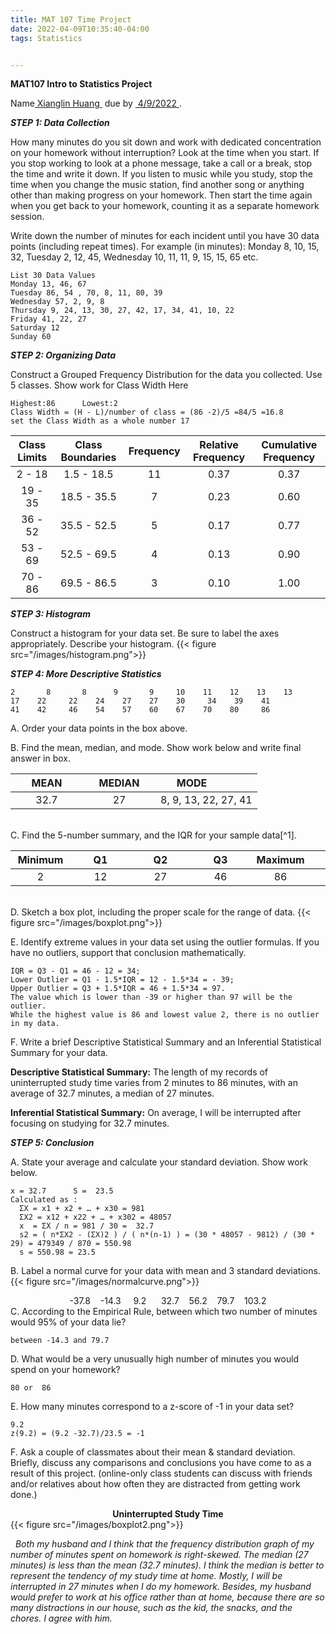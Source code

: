 ```yaml
---
title: MAT 107 Time Project 
date: 2022-04-09T10:35:40-04:00
tags: Statistics


---
```




**MAT107 Intro to Statistics Project**

Name<ins>&nbsp;Xianglin Huang&nbsp;</ins>  due by <ins>&nbsp;4/9/2022&nbsp;</ins>.     

***STEP 1: Data Collection***

How many minutes do you sit down and work with dedicated concentration on your homework without interruption? Look at the time when you start. If you stop working to look at a phone message, take a call or a break, stop the time and write it down. If you listen to music while you study, stop the time when you change the music station, find another song or anything other than making progress on your homework. Then start the time again when you get back to your homework, counting it as a separate homework session. 

Write down the number of minutes for each incident until you have 30 data points (including repeat times). For example (in minutes):  Monday 8, 10, 15, 32, Tuesday 2, 12, 45, Wednesday 10, 11, 11, 9, 15, 15, 65 etc. 
```
List 30 Data Values
Monday 13, 46, 67  
Tuesday 86, 54 , 70, 8, 11, 80, 39    
Wednesday 57, 2, 9, 8      
Thursday 9, 24, 13, 30, 27, 42, 17, 34, 41, 10, 22    
Friday 41, 22, 27
Saturday 12   
Sunday 60     
```   


***STEP 2: Organizing Data***

Construct a Grouped Frequency Distribution for the data you collected. Use 5 classes. 
Show work for Class Width Here
```
Highest:86      Lowest:2          
Class Width = (H - L)/number of class = (86 -2)/5 =84/5 =16.8 
set the Class Width as a whole number 17
```

|Class Limits|Class Boundaries| Frequency | Relative Frequency | Cumulative Frequency|
|:---:  |:---:  |:---:  |:---:  |:---:  |
|2 - 18 | 1.5 - 18.5 | 11 | 0.37 | 0.37|
|19 - 35|18.5 - 35.5|7|0.23|0.60|
|36 - 52|35.5 - 52.5|5|0.17|0.77
53 - 69|52.5 - 69.5|4|0.13|0.90
70 - 86|69.5 - 86.5|3|0.10|1.00


***STEP 3: Histogram***

Construct a histogram for your data set. Be sure to label the axes appropriately. Describe your histogram. 
{{< figure src="/images/histogram.png">}}

***STEP 4: More Descriptive Statistics***                   
```
2       8       8      9       9     10    11    12    13    13    
17    22     22    24    27    27    30     34    39    41    
41    42     46    54    57    60    67    70    80     86
```
A. Order your data points in the box above. 

B. Find the mean, median, and mode. Show work below and write final answer in box.

| <div style="width:100px">MEAN</div> |  <div style="width:100px">MEDIAN</div> | <div style="width:100px">MODE</div> | 
| :---: | :---: | :---: | 
| 32.7| 27 | 8, 9, 13, 22, 27, 41 |

<br>
C. Find the 5-number summary, and the IQR for your sample data[^1]. 

| <div style="width:80px">Minimum</div> |  <div style="width:80px">Q1</div> | <div style="width:80px">Q2</div> | <div style="width:80px">Q3</div> | <div style="width:80px">Maximum</div> | <div style="width:80px">IQR</div>|
| :---: | :---: | :---: | :---: | :---: | :---: |
| 2 | 12 | 27 | 46 | 86 | 34 |

<br>
D. Sketch a box plot, including the proper scale for the range of data. 
{{< figure src="/images/boxplot.png">}}

E. Identify extreme values in your data set using the outlier formulas. If you have no outliers, support that
 conclusion mathematically. 
```
IQR = Q3 - Q1 = 46 - 12 = 34;
Lower Outlier = Q1 - 1.5*IQR = 12 - 1.5*34 = - 39;
Upper Outlier = Q3 + 1.5*IQR = 46 + 1.5*34 = 97. 
The value which is lower than -39 or higher than 97 will be the outlier.
While the highest value is 86 and lowest value 2, there is no outlier in my data.
```

F. Write a brief Descriptive Statistical Summary and an Inferential Statistical Summary for your data. 

**Descriptive Statistical Summary:**
  The length of my records of uninterrupted study time varies from 2 minutes to 86 minutes, with an average of 32.7 minutes, a median of 27 minutes.

**Inferential Statistical Summary:**
  On average, I will be interrupted after focusing on studying for 32.7 minutes. 

***STEP 5: Conclusion***

A. State your average and calculate your standard deviation. Show work below. 
```
x = 32.7      S =  23.5
Calculated as :
  ƩX = x1 + x2 + … + x30 = 981
  ƩX2 = x12 + x22 + … + x302 = 48057 
  x  = ƩX / n = 981 / 30 =  32.7
  s2 = ( n*ƩX2 - (ƩX)2 ) / ( n*(n-1) ) = (30 * 48057 - 9812) / (30 * 29) = 479349 / 870 = 550.98
  s = 550.98 = 23.5
```
B. Label a normal curve for your data with mean and 3 standard deviations. 
{{< figure src="/images/normalcurve.png">}}
<center>-37.8&nbsp;&nbsp;&nbsp;&nbsp;-14.3&nbsp;&nbsp;&nbsp; &nbsp;9.2 &nbsp;&nbsp;&nbsp;&nbsp; 32.7&nbsp;&nbsp;&nbsp;&nbsp;56.2&nbsp;&nbsp;&nbsp;&nbsp;79.7&nbsp;&nbsp;&nbsp;&nbsp;103.2</center>
C. According to the Empirical Rule, between which two number of minutes would 95% of your data lie?

`between -14.3 and 79.7`

D. What would be a very unusually high number of minutes you would spend on your homework?

`80 or  86`

E. How many minutes correspond to a z-score of -1 in your data set? 
```
9.2 
z(9.2) = (9.2 -32.7)/23.5 = -1
```

F. Ask a couple of classmates about their mean & standard deviation. Briefly, discuss any comparisons and conclusions you have come to as a result of this project.   (online-only class students can discuss with friends and/or relatives about how often they are distracted from getting work done.) 
<center><strong>Uninterrupted Study Time</strong></center>
{{< figure src="/images/boxplot2.png">}}

*&nbsp;&nbsp;Both my husband and I think that the frequency distribution graph of my number of minutes spent on homework is right-skewed. The median (27 minutes) is less than the mean (32.7 minutes). I think the median is better to represent the tendency of my study time at home. Mostly, I will be interrupted in 27 minutes when I do my homework. Besides, my husband would prefer to work at his office rather than at home, because there are so many distractions in our house, such as the kid, the snacks, and the chores. I agree with him.*
